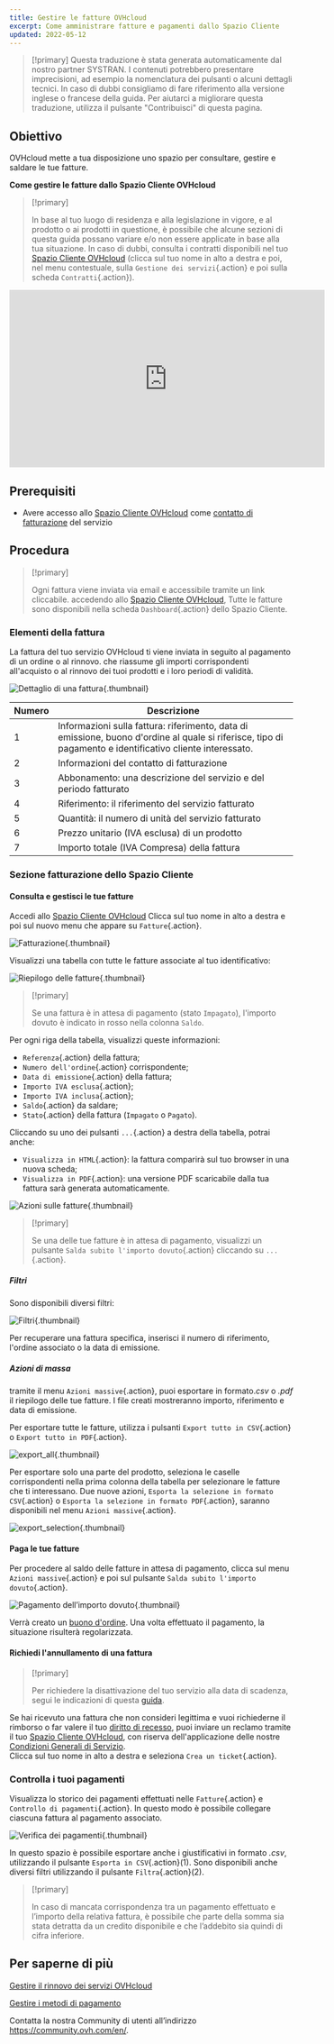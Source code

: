 ```yaml
---
title: Gestire le fatture OVHcloud
excerpt: Come amministrare fatture e pagamenti dallo Spazio Cliente
updated: 2022-05-12
---
```


> [!primary]
> Questa traduzione è stata generata automaticamente dal nostro partner SYSTRAN. I contenuti potrebbero presentare imprecisioni, ad esempio la nomenclatura dei pulsanti o alcuni dettagli tecnici. In caso di dubbi consigliamo di fare riferimento alla versione inglese o francese della guida. Per aiutarci a migliorare questa traduzione, utilizza il pulsante "Contribuisci" di questa pagina.
>

## Obiettivo

OVHcloud mette a tua disposizione uno spazio per consultare, gestire e saldare le tue fatture.

**Come gestire le fatture dallo Spazio Cliente OVHcloud**

> [!primary]
>
> In base al tuo luogo di residenza e alla legislazione in vigore, e al prodotto o ai prodotti in questione, è possibile che alcune sezioni di questa guida possano variare e/o non essere applicate in base alla tua situazione. In caso di dubbi, consulta i contratti disponibili nel tuo [Spazio Cliente OVHcloud](https://www.ovh.com/auth/?action=gotomanager&from=https://www.ovh.it/&ovhSubsidiary=it) (clicca sul tuo nome in alto a destra e poi, nel menu contestuale, sulla `Gestione dei servizi`{.action} e poi sulla scheda `Contratti`{.action}).
>

<iframe width="560" height="315" src="https://www.youtube-nocookie.com/embed/iiQmopMhzik" frameborder="0" allow="accelerometer; autoplay; encrypted-media; gyroscope; picture-in-picture" allowfullscreen></iframe>

## Prerequisiti

- Avere accesso allo [Spazio Cliente OVHcloud](https://www.ovh.com/auth/?action=gotomanager&from=https://www.ovh.it/&ovhSubsidiary=it) come [contatto di fatturazione](/pages/account_and_service_management/account_information/managing_contacts) del servizio

## Procedura

> [!primary]
>
> Ogni fattura viene inviata via email e accessibile tramite un link cliccabile. accedendo allo [Spazio Cliente OVHcloud](https://www.ovh.com/auth/?action=gotomanager&from=https://www.ovh.it/&ovhSubsidiary=it), Tutte le fatture sono disponibili nella scheda `Dashboard`{.action} dello Spazio Cliente.
>

### Elementi della fattura

La fattura del tuo servizio OVHcloud ti viene inviata in seguito al pagamento di un ordine o al rinnovo. che riassume gli importi corrispondenti all'acquisto o al rinnovo dei tuoi prodotti e i loro periodi di validità.

![Dettaglio di una fattura](images/invoice_ovh.png){.thumbnail}

|Numero|Descrizione|
|---|---|
|1|Informazioni sulla fattura: riferimento, data di emissione, buono d'ordine al quale si riferisce, tipo di pagamento e identificativo cliente interessato.|
|2|Informazioni del contatto di fatturazione|
|3|Abbonamento: una descrizione del servizio e del periodo fatturato|
|4|Riferimento: il riferimento del servizio fatturato|
|5|Quantità: il numero di unità del servizio fatturato|
|6|Prezzo unitario (IVA esclusa) di un prodotto|
|7|Importo totale (IVA Compresa) della fattura|

### Sezione fatturazione dello Spazio Cliente

#### Consulta e gestisci le tue fatture

Accedi allo [Spazio Cliente OVHcloud](https://www.ovh.com/auth/?action=gotomanager&from=https://www.ovh.it/&ovhSubsidiary=it) Clicca sul tuo nome in alto a destra e poi sul nuovo menu che appare su `Fatture`{.action}.

![Fatturazione](images/hubinvoices.png){.thumbnail}

Visualizzi una tabella con tutte le fatture associate al tuo identificativo:

![Riepilogo delle fatture](images/billing_section.png){.thumbnail}

> [!primary]
>
> Se una fattura è in attesa di pagamento (stato `Impagato`), l'importo dovuto è indicato in rosso nella colonna `Saldo`.
>

Per ogni riga della tabella, visualizzi queste informazioni:

- `Referenza`{.action} della fattura;
- `Numero dell'ordine`{.action} corrispondente;
- `Data di emissione`{.action} della fattura;
- `Importo IVA esclusa`{.action};
- `Importo IVA inclusa`{.action};
- `Saldo`{.action} da saldare;
- `Stato`{.action} della fattura (`Impagato` o `Pagato`).

Cliccando su uno dei pulsanti `...`{.action} a destra della tabella, potrai anche:

- `Visualizza in HTML`{.action}: la fattura comparirà sul tuo browser in una nuova scheda;
- `Visualizza in PDF`{.action}: una versione PDF scaricabile dalla tua fattura sarà generata automaticamente.

![Azioni sulle fatture](images/actions_choices.png){.thumbnail}

> [!primary]
>
> Se una delle tue fatture è in attesa di pagamento, visualizzi un pulsante `Salda subito l'importo dovuto`{.action} cliccando su `...`{.action}.
>

##### **Filtri**

Sono disponibili diversi filtri:

![Filtri](images/sort_filters.png){.thumbnail}

Per recuperare una fattura specifica, inserisci il numero di riferimento, l'ordine associato o la data di emissione.

##### **Azioni di massa**

tramite il menu `Azioni massive`{.action}, puoi esportare in formato.*csv* o *.pdf* il riepilogo delle tue fatture. I file creati mostreranno importo, riferimento e data di emissione.

Per esportare tutte le fatture, utilizza i pulsanti `Export tutto in CSV`{.action} o `Export tutto in PDF`{.action}.

![export_all](images/export_all.png){.thumbnail}

Per esportare solo una parte del prodotto, seleziona le caselle corrispondenti nella prima colonna della tabella per selezionare le fatture che ti interessano. Due nuove azioni, `Esporta la selezione in formato CSV`{.action} o `Esporta la selezione in formato PDF`{.action}, saranno disponibili nel menu `Azioni massive`{.action}.

![export_selection](images/export_selection.png){.thumbnail}

#### Paga le tue fatture <a name="pay-bills"></a>

Per procedere al saldo delle fatture in attesa di pagamento, clicca sul menu `Azioni massive`{.action} e poi sul pulsante `Salda subito l'importo dovuto`{.action}.

![Pagamento dell’importo dovuto](images/pay_debt.png){.thumbnail}

Verrà creato un [buono d'ordine](/pages/account/billing/managing_ovh_orders#il-buono-dordine). Una volta effettuato il pagamento, la situazione risulterà regolarizzata.

#### Richiedi l'annullamento di una fattura

> [!primary]
>
> Per richiedere la disattivazione del tuo servizio alla data di scadenza, segui le indicazioni di questa [guida](/pages/account_and_service_management/managing_billing_payments_and_services/how_to_cancel_services).
>

Se hai ricevuto una fattura che non consideri legittima e vuoi richiederne il rimborso o far valere il tuo [diritto di recesso](/pages/account/billing/managing_ovh_orders#esercita-il-diritto-di-recesso), puoi inviare un reclamo tramite il tuo [Spazio Cliente OVHcloud](https://www.ovh.com/auth/?action=gotomanager&from=https://www.ovh.it/&ovhSubsidiary=it), con riserva dell'applicazione delle nostre [Condizioni Generali di Servizio](https://www.ovh.it/supporto//documenti_legali/condizioni_generali_servizio.pdf).
<br> Clicca sul tuo nome in alto a destra e seleziona `Crea un ticket`{.action}.

### Controlla i tuoi pagamenti

Visualizza lo storico dei pagamenti effettuati nelle `Fatture`{.action} e `Controllo di pagamenti`{.action}. In questo modo è possibile collegare ciascuna fattura al pagamento associato.

![Verifica dei pagamenti](images/payment_tracking.png){.thumbnail}

In questo spazio è possibile esportare anche i giustificativi in formato *.csv*, utilizzando il pulsante `Esporta in CSV`{.action}(1). Sono disponibili anche diversi filtri utilizzando il pulsante `Filtra`{.action}(2).

> [!primary]
>
> In caso di mancata corrispondenza tra un pagamento effettuato e l’importo della relativa fattura, è possibile che parte della somma sia stata detratta da un credito disponibile e che l’addebito sia quindi di cifra inferiore.
>

## Per saperne di più

[Gestire il rinnovo dei servizi OVHcloud](/pages/account_and_service_management/managing_billing_payments_and_services/how_to_use_automatic_renewal)

[Gestire i metodi di pagamento](/pages/account_and_service_management/managing_billing_payments_and_services/manage-payment-methods)

Contatta la nostra Community di utenti all’indirizzo <https://community.ovh.com/en/>.

